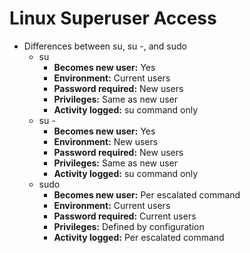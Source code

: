 # Linux Superuser Access

- Differences between su, su -, and sudo
  - su
    - **Becomes new user:** Yes
    - **Environment:** Current users
    - **Password required:** New users
    - **Privileges:** Same as new user
    - **Activity logged:** su command only
  - su -
    - **Becomes new user:** Yes
    - **Environment:** New users
    - **Password required:** New users
    - **Privileges:** Same as new user
    - **Activity logged:** su command only
  - sudo
    - **Becomes new user:** Per escalated command
    - **Environment:** Current users
    - **Password required:** Current users
    - **Privileges:** Defined by configuration
    - **Activity logged:** Per escalated command  

